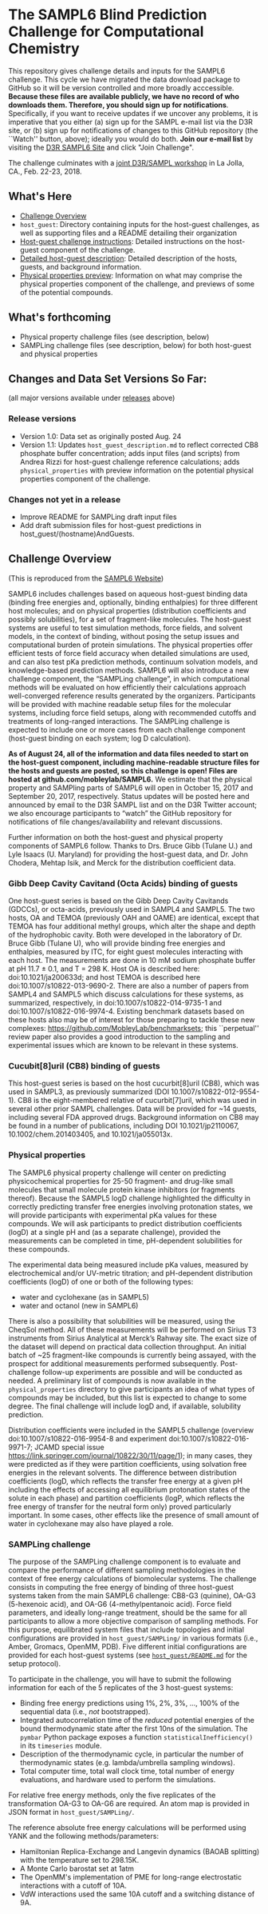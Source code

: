 # The SAMPL6 Blind Prediction Challenge for Computational Chemistry

This repository gives challenge details and inputs for the SAMPL6 challenge. 
This cycle we have migrated the data download package to GitHub so it will be version controlled and more broadly acccessible.
**Because these files are available publicly, we have no record of who downloads them. Therefore, you should sign up for notifications**.
Specifically, if you want to receive updates if we uncover any problems, it is imperative that you either (a) sign up for the SAMPL e-mail list via the D3R site, or (b) sign up for notifications of changes to this GitHub repository (the ``Watch'' button, above); ideally you would do both. 
**Join our e-mail list** by visiting the [D3R SAMPL6 Site](https://drugdesigndata.org/about/sampl6) and click "Join Challenge".

The challenge culminates with a [joint D3R/SAMPL workshop](https://drugdesigndata.org//about/d3r-2018-workshop) in La Jolla, CA., Feb. 22-23, 2018.

## What's Here
- [Challenge Overview](#challenge-overview)
- `host_guest`: Directory containing inputs for the host-guest challenges, as well as supporting files and a README detailing their organization
- [Host-guest challenge instructions](host_guest_instructions.md): Detailed instructions on the host-guest component of the challenge.
- [Detailed host-guest description](host_guest_description.md): Detailed description of the hosts, guests, and background information.
- [Physical properties preview](https://github.com/MobleyLab/SAMPL6/tree/master/physical_properties): Information on what may comprise the physical properties component of the challenge, and previews of some of the potential compounds.

## What's forthcoming
- Physical property challenge files (see description, below) 
- SAMPLing challenge files (see description, below) for both host-guest and physical properties

## Changes and Data Set Versions So Far:
(all major versions available under [releases](https://github.com/MobleyLab/SAMPL6/releases) above)

### Release versions
- Version 1.0: Data set as originally posted Aug. 24
- Version 1.1: Updates `host_guest_description.md` to reflect corrected CB8 phosphate buffer concentration; adds input files (and scripts) from Andrea Rizzi for host-guest challenge reference calculations; adds `physical_properties` with preview information on the potential physical properties component of the challenge.

### Changes not yet in a release
- Improve README for SAMPLing draft input files
- Add draft submission files for host-guest predictions in host_guest/(hostname)AndGuests.
 
## Challenge Overview 
(This is reproduced from the [SAMPL6 Website](https://drugdesigndata.org/about/sampl6))

SAMPL6 includes challenges based on aqueous host-guest binding data (binding free energies and, optionally, binding enthalpies) for three different host molecules; and on physical properties (distribution coefficients and possibly solubilities), for a set of fragment-like molecules.
The host-guest systems are useful to test simulation methods, force fields, and solvent models, in the context of binding, without posing the setup issues and computational burden of protein simulations.
The physical properties offer efficient tests of force field accuracy when detailed simulations are used, and can also test pKa prediction methods, continuum solvation models, and knowledge-based prediction methods.
SAMPL6 will also introduce a new challenge component, the “SAMPLing challenge”, in which computational methods will be evaluated on how efficiently their calculations approach well-converged reference results generated by the organizers.
Participants will be provided with machine readable setup files for the molecular systems, including force field setups, along with recommended cutoffs and treatments of long-ranged interactions.
The SAMPLing challenge is expected to include one or more cases from each challenge component (host-guest binding on each system; log D calculation).

**As of August 24, all of the information and data files needed to start on the host-guest component, including machine-readable structure files for the hosts and guests are posted, so this challenge is open!
Files are hosted at github.com/mobleylab/SAMPL6.**
We estimate that the physical property and SAMPling parts of SAMPL6 will open in October 15, 2017 and September 20, 2017, respectively.
Status updates will be posted here and announced by email to the D3R SAMPL list and on the D3R Twitter account; we also encourage participants to “watch” the GitHub repository for notifications of file changes/availability and relevant discussions.

Further information on both the host-guest and physical property components of SAMPL6 follow. 
Thanks to Drs. Bruce Gibb (Tulane U.) and Lyle Isaacs (U. Maryland) for providing the host-guest data, and Dr. John Chodera, Mehtap Isik, and Merck for the distribution coefficient data.

### Gibb Deep Cavity Cavitand (Octa Acids) binding of guests

One host-guest series is based on the Gibb Deep Cavity Cavitands (GDCCs), or octa-acids, previously used in SAMPL4 and SAMPL5.
The two hosts, OA and TEMOA (previously OAH and OAME) are identical, except that TEMOA has four additional methyl groups, which alter the shape and depth of the hydrophobic cavity.
Both were developed in the laboratory of Dr. Bruce Gibb (Tulane U), who will provide binding free energies and enthalpies, measured by ITC, for eight guest molecules interacting with each host.
The measurements are done in 10 mM sodium phosphate buffer at pH 11.7 ± 0.1, and T = 298 K.
Host OA is described here: doi:10.1021/ja200633d; and host TEMOA is described here doi:10.1007/s10822-013-9690-2.
There are also a number of papers from SAMPL4 and SAMPL5 which discuss calculations for these systems, as summarized, respectively, in doi:10.1007/s10822-014-9735-1 and doi:10.1007/s10822-016-9974-4.
Existing benchmark datasets based on these hosts also may be of interest for those preparing to tackle these new complexes: https://github.com/MobleyLab/benchmarksets; this ``perpetual'' review paper also provides a good introduction to the sampling and experimental issues which are known to be relevant in these systems. 

### Cucubit[8]uril (CB8) binding of guests

This host-guest series is based on the host cucurbit[8]uril (CB8), which was used in SAMPL3, as previously summarized (DOI 10.1007/s10822-012-9554-1).
CB8 is the eight-membered relative of cucurbit[7]uril, which was used in several other prior SAMPL challenges.
Data will be provided for ~14 guests, including several FDA approved drugs.
Background information on CB8 may be found in a number of publications, including DOI 10.1021/jp2110067, 10.1002/chem.201403405, and 10.1021/ja055013x.

### Physical properties
The SAMPL6 physical property challenge will center on predicting physicochemical properties for 25-50 fragment- and drug-like small molecules that small molecule protein kinase inhibitors (or fragments thereof).
Because the SAMPL5 logD challenge highlighted the difficulty in correctly predicting transfer free energies involving protonation states, we will provide participants with experimental pKa values for these compounds.
We will ask participants to predict distribution coefficients (logD) at a single pH and (as a separate challenge), provided the measurements can be completed in time, pH-dependent solubilities for these compounds.

The experimental data being measured include pKa values, measured by electrochemical and/or UV-metric titration; and pH-dependent distribution coefficients (logD) of one or both of the following types:
- water and cyclohexane (as in SAMPL5) 
- water and octanol (new in SAMPL6) 

There is also a possibility that solubilities will be measured, using the CheqSol method. All of these measurements will be performed on Sirius T3 instruments from Sirius Analytical at Merck’s Rahway site.
The exact size of the dataset will depend on practical data collection throughput.
An initial batch of ~25 fragment-like compounds is currently being assayed, with the prospect for additional measurements performed subsequently.
Post-challenge follow-up experiments are possible and will be conducted as needed.
A preliminary list of compounds is now available in the `physical_properties` directory to give participants an idea of what types of compounds may be included, but this list is expected to change to some degree.
The final challenge will include logD and, if available, solubility prediction.


Distribution coefficients were included in the SAMPL5 challenge (overview doi:10.1007/s10822-016-9954-8 and experiment doi:10.1007/s10822-016-9971-7; JCAMD special issue https://link.springer.com/journal/10822/30/11/page/1); in many cases, they were predicted as if they were partition coefficients, using solvation free energies in the relevant solvents.
The difference between distribution coefficients (logD, which reflects the transfer free energy at a given pH including the effects of accessing all equilibrium  protonation states of the solute in each phase) and partition coefficients (logP, which reflects the free energy of transfer for the neutral form only) proved particularly important.
In some cases, other effects like the presence of small amount of water in cyclohexane may also have played a role.


### SAMPLing challenge
The purpose of the SAMPLing challenge component is to evaluate and compare the performance of different sampling methodologies in the context of free energy calculations of biomolecular systems. The challenge consists in computing the free energy of binding of three host-guest systems taken from the main SAMPL6 challenge: CB8-G3 (quinine), OA-G3 (5-hexenoic acid), and OA-G6 (4-methylpentanoic acid). Force field parameters, and ideally long-range treatment, should be the same for all participants to allow a more objective comparison of sampling methods. For this purpose, equilibrated system files that include topologies and initial configurations are provided in `host_guest/SAMPLing/` in various formats (i.e., Amber, Gromacs, OpenMM, PDB). Five different initial configurations are provided for each host-guest systems (see [`host_guest/README.md`](host_guest/README.md#sampling-challenge-files) for the setup protocol).

To participate in the challenge, you will have to submit the following information for each of the 5 replicates of the 3 host-guest systems:
- Binding free energy predictions using 1%, 2%, 3%, ..., 100% of the sequential data (i.e., _not_ bootstrapped).
- Integrated autocorrelation time of the _reduced_ potential energies of the bound thermodynamic state after the first 10ns of the simulation. The `pymbar` Python package exposes a function `statisticalInefficiency()` in its `timeseries` module.
- Description of the thermodynamic cycle, in particular the number of thermodynamic states (e.g. lambda/umbrella sampling windows).
- Total computer time, total wall clock time, total number of energy evaluations, and hardware used to perform the simulations.

For relative free energy methods, only the five replicates of the transformation OA-G3 to OA-G6 are required. An atom map is provided in JSON format in `host_guest/SAMPLing/`.

The reference absolute free energy calculations will be performed using YANK and the following methods/parameters:
- Hamiltonian Replica-Exchange and Langevin dynamics (BAOAB splitting) with the temperature set to 298.15K.
- A Monte Carlo barostat set at 1atm
- The OpenMM's implementation of PME for long-range electrostatic interactions with a cutoff of 10A.
- VdW interactions used the same 10A cutoff and a switching distance of 9A.
